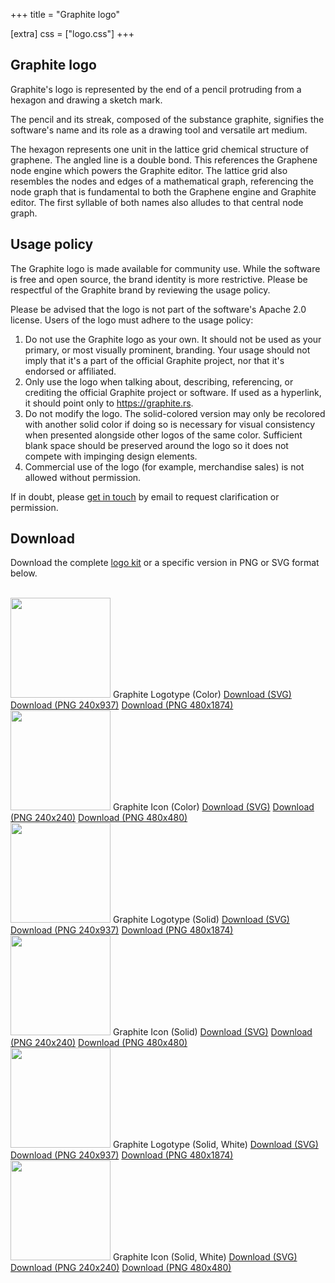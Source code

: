 +++
title = "Graphite logo"

[extra]
css = ["logo.css"]
+++

<section class="reading-material">
<div class="section">

# Graphite logo

<article>

Graphite's logo is represented by the end of a pencil protruding from a hexagon and drawing a sketch mark.

The pencil and its streak, composed of the substance graphite, signifies the software's name and its role as a drawing tool and versatile art medium.

The hexagon represents one unit in the lattice grid chemical structure of graphene. The angled line is a double bond. This references the Graphene node engine which powers the Graphite editor. The lattice grid also resembles the nodes and edges of a mathematical graph, referencing the node graph that is fundamental to both the Graphene engine and Graphite editor. The first syllable of both names also alludes to that central node graph.

## Usage policy

The Graphite logo is made available for community use. While the software is free and open source, the brand identity is more restrictive. Please be respectful of the Graphite brand by reviewing the usage policy.

Please be advised that the logo is not part of the software's Apache 2.0 license. Users of the logo must adhere to the usage policy:

1. Do not use the Graphite logo as your own. It should not be used as your primary, or most visually prominent, branding. Your usage should not imply that it's a part of the official Graphite project, nor that it's endorsed or affiliated.
2. Only use the logo when talking about, describing, referencing, or crediting the official Graphite project or software. If used as a hyperlink, it should point only to <https://graphite.rs>.
3. Do not modify the logo. The solid-colored version may only be recolored with another solid color if doing so is necessary for visual consistency when presented alongside other logos of the same color. Sufficient blank space should be preserved around the logo so it does not compete with impinging design elements.
4. Commercial use of the logo (for example, merchandise sales) is not allowed without permission.

If in doubt, please <a href="/contact">get in touch</a> by email to request clarification or permission.

## Download

Download the complete [logo kit](https://static.graphite.rs/logos/graphite-logo-kit.zip) or a specific version in PNG or SVG format below.

</article>

</div>
</section>

<br />

<section class="feature-box logo-view color">
	<div class="box">
		<div>
			<img src="https://static.graphite.rs/logos/graphite-logotype-color.svg" height="160" />
			<span>Graphite Logotype (Color)</span>
			<a href="https://static.graphite.rs/logos/graphite-logotype-color.svg" download>Download (SVG)</a>
			<a href="https://static.graphite.rs/logos/graphite-logotype-color-240x937.png" download>Download (PNG 240x937)</a>
			<a href="https://static.graphite.rs/logos/graphite-logotype-color-480x1874.png" download>Download (PNG 480x1874)</a>
		</div>
		<div>
			<img src="https://static.graphite.rs/logos/graphite-logo-color.svg" width="160" height="160" />
			<span>Graphite Icon (Color)</span>
			<a href="https://static.graphite.rs/logos/graphite-logo-color.svg" download>Download (SVG)</a>
			<a href="https://static.graphite.rs/logos/graphite-logo-color-240x240.png" download>Download (PNG 240x240)</a>
			<a href="https://static.graphite.rs/logos/graphite-logo-color-480x480.png" download>Download (PNG 480x480)</a>
		</div>
	</div>
</section>

<section class="feature-box logo-view light">
	<div class="box">
		<div>
			<img src="https://static.graphite.rs/logos/graphite-logotype-solid.svg" height="160" />
			<span>Graphite Logotype (Solid)</span>
			<a href="https://static.graphite.rs/logos/graphite-logotype-solid.svg" download>Download (SVG)</a>
			<a href="https://static.graphite.rs/logos/graphite-logotype-solid-240x937.png" download>Download (PNG 240x937)</a>
			<a href="https://static.graphite.rs/logos/graphite-logotype-solid-480x1874.png" download>Download (PNG 480x1874)</a>
		</div>
		<div>
			<img src="https://static.graphite.rs/logos/graphite-logo-solid.svg" width="160" height="160" />
			<span>Graphite Icon (Solid)</span>
			<a href="https://static.graphite.rs/logos/graphite-logo-solid.svg" download>Download (SVG)</a>
			<a href="https://static.graphite.rs/logos/graphite-logo-solid-240x240.png" download>Download (PNG 240x240)</a>
			<a href="https://static.graphite.rs/logos/graphite-logo-solid-480x480.png" download>Download (PNG 480x480)</a>
		</div>
	</div>
</section>

<section class="feature-box logo-view dark">
	<div class="box">
		<div>
			<img src="https://static.graphite.rs/logos/graphite-logotype-solid-white.svg" height="160" />
			<span>Graphite Logotype (Solid, White)</span>
			<a href="https://static.graphite.rs/logos/graphite-logotype-solid-white.svg" download>Download (SVG)</a>
			<a href="https://static.graphite.rs/logos/graphite-logotype-solid-white-240x937.png" download>Download (PNG 240x937)</a>
			<a href="https://static.graphite.rs/logos/graphite-logotype-solid-white-480x1874.png" download>Download (PNG 480x1874)</a>
		</div>
		<div>
			<img src="https://static.graphite.rs/logos/graphite-logo-solid-white.svg" width="160" height="160" />
			<span>Graphite Icon (Solid, White)</span>
			<a href="https://static.graphite.rs/logos/graphite-logo-solid-white.svg" download>Download (SVG)</a>
			<a href="https://static.graphite.rs/logos/graphite-logo-solid-white-240x240.png" download>Download (PNG 240x240)</a>
			<a href="https://static.graphite.rs/logos/graphite-logo-solid-white-480x480.png" download>Download (PNG 480x480)</a>
		</div>
	</div>
</section>
